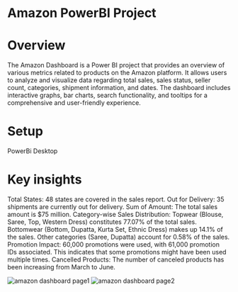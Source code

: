 # Amazon PowerBI Project
 # Overview

The Amazon Dashboard is a Power BI project that provides an overview of various metrics related to products on the Amazon platform. It allows users to analyze and visualize data regarding total sales, sales status, seller count, categories, shipment information, and dates. The dashboard includes interactive graphs, bar charts, search functionality, and tooltips for a comprehensive and user-friendly experience.
# Setup
PowerBi Desktop
# Key insights
Total States: 48 states are covered in the sales report.
Out for Delivery: 35 shipments are currently out for delivery.
Sum of Amount: The total sales amount is $75 million.
Category-wise Sales Distribution:
   Topwear (Blouse, Saree, Top, Western Dress) constitutes 77.07% of the total sales.
   Bottomwear (Bottom, Dupatta, Kurta Set, Ethnic Dress) makes up 14.1% of the sales.
   Other categories (Saree, Dupatta) account for 0.58% of the sales.
Promotion Impact: 60,000 promotions were used, with 61,000 promotion IDs associated. This indicates that some promotions might have been used multiple times.
Cancelled Products: The number of canceled products has been increasing from March to June.
 
![amazon dashboard page1](https://github.com/user-attachments/assets/1b953dcf-2818-427c-aeeb-23e50b84f441)
![amazon dashboard page2](https://github.com/user-attachments/assets/e8b6ecd9-c691-4bf8-ab3c-2d235b2b0d54)
